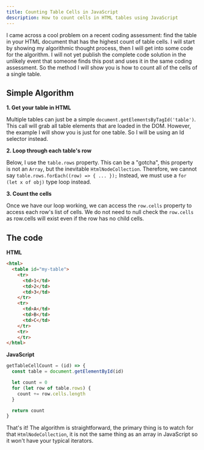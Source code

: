 ```yaml
---
title: Counting Table Cells in JavaScript
description: How to count cells in HTML tables using JavaScript
---
```


I came across a cool problem on a recent coding assessment: find the table in your HTML document that has the highest count of table cells. I will start by showing my algorithmic thought process, then I will get into some code for the algorithm. I will not yet publish the complete code solution in the unlikely event that someone finds this post and uses it in the same coding assessment. So the method I will show you is how to count all of the cells of a single table.

## Simple Algorithm

**1. Get your table in HTML**

Multiple tables can just be a simple `document.getElementsByTagId('table')`. This call will grab all table elements that are loaded in the DOM. However, the example I will show you is just for one table. So I will be using an Id selector instead.

**2. Loop through each table's row**

Below, I use the `table.rows` property. This can be a "gotcha", this property is not an `Array`, but the inevitable `HtmlNodeCollection`. Therefore, we cannot say `table.rows.forEach((row) => { ... });` Instead, we must use a `for (let x of obj)` type loop instead.

**3. Count the cells**

Once we have our loop working, we can access the `row.cells` property to access each row's list of cells. We do not need to null check the `row.cells` as row.cells will exist even if the row has no child cells.

## The code

**HTML**

```html
<html>
  <table id="my-table">
    <tr>
      <td>1</td>
      <td>2</td>
      <td>3</td>
    </tr>
    <tr>
      <td>A</td>
      <td>B</td>
      <td>C</td>
    </tr>
    <tr>
    </tr>
</html>
```

**JavaScript**

```javascript
getTableCellCount = (id) => {
  const table = document.getElementById(id)

  let count = 0
  for (let row of table.rows) {
    count += row.cells.length
  }

  return count
}
```

That's it! The algorithm is straightforward, the primary thing is to watch for that `HtmlNodeCollection`, it is not the same thing as an array in JavaScript so it won't have your typical iterators. 
